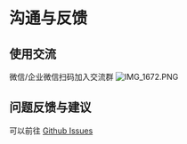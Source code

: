 # 沟通与反馈

## 使用交流

微信/企业微信扫码加入交流群
![IMG_1672.PNG](https://blogimagesrep-1257180516.cos.ap-guangzhou.myqcloud.com/elog-docs-images/FuBJmZMQwvgi4bgVyd0dAJ5qPS5I.png)

## 问题反馈与建议

可以前往 [Github Issues](https://github.com/LetTTGACO/elog/issues)
